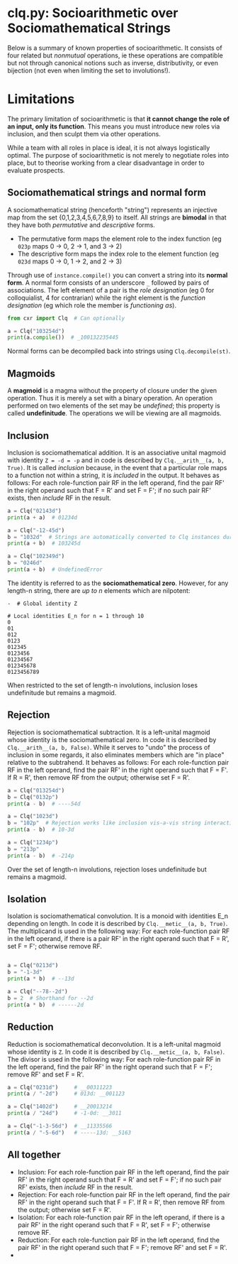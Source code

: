 # clq.py: Socioarithmetic over Sociomathematical Strings

Below is a summary of known properties of socioarithmetic. It consists of four related but *nonmutual* operations, ie these operations are compatible but not through canonical notions such as inverse, distributivity, or even bijection (not even when limiting the set to involutions!).

# Limitations

The primary limitation of socioarithmetic is that **it cannot change the role of an input, only its function**. This means you must introduce new roles via inclusion, and then sculpt them via other operations.

While a team with all roles in place is ideal, it is not always logistically optimal. The purpose of socioarithmetic is not merely to negotiate roles into place, but to theorise working from a clear disadvantage in order to evaluate prospects.

## Sociomathematical strings and normal form <a name="normal"></a>

A sociomathematical string (henceforth "string") represents an injective map from the set {0,1,2,3,4,5,6,7,8,9} to itself. All strings are **bimodal** in that they have both *permutative* and *descriptive* forms.

* The permutative form maps the element role to the index function (eg `023p` maps 0 -> 0, 2 -> 1, and 3 -> 2)
* The descriptive form maps the index role to the element function (eg `023d` maps 0 -> 0, 1 -> 2, and 2 -> 3)

Through use of `instance.compile()` you can convert a string into its **normal form**. A normal form consists of an underscore `_` followed by pairs of associations. The left element of a pair is the *role designation* (eg 0 for colloquialist, 4 for contrarian) while the right element is the *function designation* (eg which role the member is *functioning as*).

```python
from cxr import Clq  # Can optionally

a = Clq("103254d")
print(a.compile())  # _100132235445
```

Normal forms can be decompiled back into strings using `Clq.decompile(st)`.

## Magmoids

A **magmoid** is a magma without the property of closure under the given operation. Thus it is merely a set with a binary operation. An operation performed on two elements of the set may be *undefined*; this property is called **undefinitude**. The operations we will be viewing are all magmoids.

## Inclusion <a name="inclusion"></a>

Inclusion is sociomathematical addition. It is an associative unital magmoid with identity `Z = -d = -p` and in code is described by `Clq.__arith__(a, b, True)`. It is called *inclusion* because, in the event that a particular role maps to a function not within a string, it is *included* in the output. It behaves as follows: For each role-function pair RF in the left operand, find the pair RF' in the right operand such that F = R' and set F = F'; if no such pair RF' exists, then *include* RF in the result.

```python
a = Clq("02143d")
print(a + a)  # 01234d

a = Clq("-12-45d")
b = "1032d"  # Strings are automatically converted to Clq instances during inclusion
print(a + b)  # 103245d

a = Clq("102349d")
b = "0246d"
print(a + b)  # UndefinedError
```

The identity is referred to as the **sociomathematical zero**. However, for any length-n string, there are *up to n* elements which are nilpotent:

```
-  # Global identity Z

# Local identities E_n for n = 1 through 10
0
01
012
0123
012345
0123456
01234567
012345678
0123456789
```

When restricted to the set of length-n involutions, inclusion loses undefinitude but remains a magmoid.

## Rejection <a name="rejection"></a>

Rejection is sociomathematical subtraction. It is a left-unital magmoid whose identity is the sociomathematical zero. In code it is described by `Clq.__arith__(a, b, False)`. While it serves to "undo" the process of inclusion in some regards, it also eliminates members which are "in place" relative to the subtrahend. It behaves as follows: For each role-function pair RF in the left operand, find the pair RF' in the right operand such that F = F'. If R = R', then remove RF from the output; otherwise set F = R'.

```python
a = Clq("013254d")
b = Clq("0132p")
print(a - b)  # ----54d

a = Clq("1023d")
b = "102p"  # Rejection works like inclusion vis-a-vis string interactions
print(a - b)  # 10-3d

a = Clq("1234p")
b = "213p"
print(a - b)  # -214p
```

Over the set of length-n involutions, rejection loses undefinitude but remains a magmoid.

## Isolation <a name="isolation"></a>

Isolation is sociomathematical convolution. It is a monoid with identities E_n depending on length. In code it is described by `Clq.__metic__(a, b, True)`. The multiplicand is used in the following way: For each role-function pair RF in the left operand, if there is a pair RF' in the right operand such that F = R', set F = F'; otherwise remove RF.

```python

a = Clq("0213d")
b = "-1-3d"
print(a * b)  # --13d

a = Clq("--78--2d")
b = 2  # Shorthand for --2d
print(a * b)  # ------2d
```

## Reduction <a name="reduction"></a>

Reduction is sociomathematical deconvolution. It is a left-unital magmoid whose identity is `Z`. In code it is described by `Clq.__metic__(a, b, False)`. The divisor is used in the following way: For each role-function pair RF in the left operand, find the pair RF' in the right operand such that F = F'; remove RF' and set F = R'.

```python
a = Clq("0231d")     # __00311223
print(a / "-2d")     # 013d: __001123

a = Clq("1402d")     # __20013214
print(a / "24d")     # -1-0d: __3011

a = Clq("-1-3-56d")  # __11335566
print(a / "-5-6d")   # -----13d: __5163
```

## All together

* Inclusion: For each role-function pair RF in the left operand, find the pair RF' in the right operand such that F = R' and set F = F'; if no such pair RF' exists, then *include* RF in the result.
* Rejection: For each role-function pair RF in the left operand, find the pair RF' in the right operand such that F = F'. If R = R', then remove RF from the output; otherwise set F = R'.
* Isolation: For each role-function pair RF in the left operand, if there is a pair RF' in the right operand such that F = R', set F = F'; otherwise remove RF.
* Reduction: For each role-function pair RF in the left operand, find the pair RF' in the right operand such that F = F'; remove RF' and set F = R'.
* 